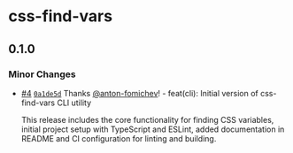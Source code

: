 # css-find-vars

## 0.1.0

### Minor Changes

- [#4](https://github.com/anton-fomichev/css-find-vars/pull/4) [`0a1de5d`](https://github.com/anton-fomichev/css-find-vars/commit/0a1de5d693b93befc0f7f925e5568e3d04b2ba72) Thanks [@anton-fomichev](https://github.com/anton-fomichev)! - feat(cli): Initial version of css-find-vars CLI utility

  This release includes the core functionality for finding CSS variables, initial project setup with TypeScript and ESLint, added documentation in README and CI configuration for linting and building.
